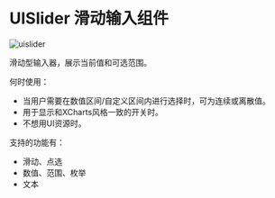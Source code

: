 # UISlider 滑动输入组件

![uislider](../img/uislider.png)

滑动型输入器，展示当前值和可选范围。

何时使用：

* 当用户需要在数值区间/自定义区间内进行选择时，可为连续或离散值。
* 用于显示和XCharts风格一致的开关时。
* 不想用UI资源时。

支持的功能有：

* 滑动、点选
* 数值、范围、枚举
* 文本
